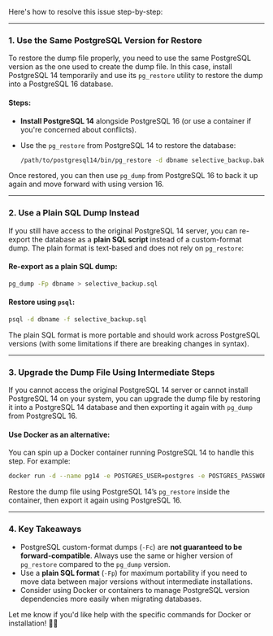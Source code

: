 Here's how to resolve this issue step-by-step:

---

### 1. **Use the Same PostgreSQL Version for Restore**

To restore the dump file properly, you need to use the same PostgreSQL version as the one used to create the dump file. In this case, install PostgreSQL 14 temporarily and use its `pg_restore` utility to restore the dump into a PostgreSQL 16 database.

#### Steps:

- **Install PostgreSQL 14** alongside PostgreSQL 16 (or use a container if you're concerned about conflicts).
- Use the `pg_restore` from PostgreSQL 14 to restore the database:

  ```bash
  /path/to/postgresql14/bin/pg_restore -d dbname selective_backup.bak
  ```

Once restored, you can then use `pg_dump` from PostgreSQL 16 to back it up again and move forward with using version 16.

---

### 2. **Use a Plain SQL Dump Instead**

If you still have access to the original PostgreSQL 14 server, you can re-export the database as a **plain SQL script** instead of a custom-format dump. The plain format is text-based and does not rely on `pg_restore`:

#### Re-export as a plain SQL dump:

```bash
pg_dump -Fp dbname > selective_backup.sql
```

#### Restore using `psql`:

```bash
psql -d dbname -f selective_backup.sql
```

The plain SQL format is more portable and should work across PostgreSQL versions (with some limitations if there are breaking changes in syntax).

---

### 3. **Upgrade the Dump File Using Intermediate Steps**

If you cannot access the original PostgreSQL 14 server or cannot install PostgreSQL 14 on your system, you can upgrade the dump file by restoring it into a PostgreSQL 14 database and then exporting it again with `pg_dump` from PostgreSQL 16.

#### Use Docker as an alternative:

You can spin up a Docker container running PostgreSQL 14 to handle this step. For example:

```bash
docker run -d --name pg14 -e POSTGRES_USER=postgres -e POSTGRES_PASSWORD=postgres -p 5432:5432 postgres:14
```

Restore the dump file using PostgreSQL 14’s `pg_restore` inside the container, then export it again using PostgreSQL 16.

---

### 4. **Key Takeaways**

- PostgreSQL custom-format dumps (`-Fc`) are **not guaranteed to be forward-compatible**. Always use the same or higher version of `pg_restore` compared to the `pg_dump` version.
- Use a **plain SQL format** (`-Fp`) for maximum portability if you need to move data between major versions without intermediate installations.
- Consider using Docker or containers to manage PostgreSQL version dependencies more easily when migrating databases.

Let me know if you'd like help with the specific commands for Docker or installation! 🔨🤖

